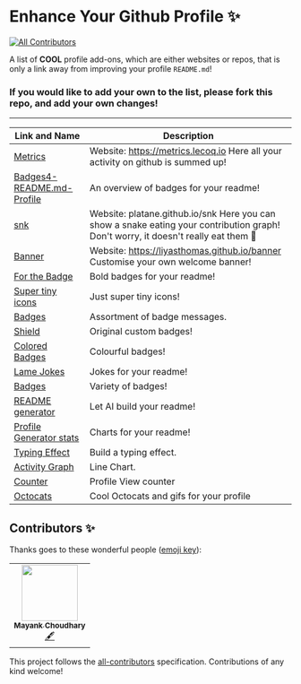 # Enhance Your Github Profile ✨
<!-- ALL-CONTRIBUTORS-BADGE:START - Do not remove or modify this section -->
[![All Contributors](https://img.shields.io/badge/all_contributors-1-orange.svg?style=flat-square)](#contributors-)
<!-- ALL-CONTRIBUTORS-BADGE:END -->

A list of **COOL** profile add-ons, which are either websites or repos, that is only a link away from improving your profile `README.md`!

### If you would like to add your own to the list, please fork this repo, and add your own changes!

-------------

| Link and Name | Description |
| ------------- | ----------- |
| [Metrics](https://github.com/lowlighter/metrics) | Website: https://metrics.lecoq.io Here all your activity on github is summed up! |
| [Badges4-README.md-Profile](https://github.com/alexandresanlim/Badges4-README.md-Profile) | An overview of badges for your readme! |
| [snk](https://github.com/Platane/snk) | Website: platane.github.io/snk Here you can show a snake eating your contribution graph! Don't worry, it doesn't really eat them 🤣 |
| [Banner](https://github.com/liyasthomas/banner) | Website: https://liyasthomas.github.io/banner Customise your own welcome banner! |
| [For the Badge](https://github.com/BraveUX/for-the-badge) | Bold badges for your readme! |
| [Super tiny icons](https://github.com/edent/SuperTinyIcons) | Just super tiny icons! |
| [Badges](https://github.com/Naereen/badges) | Assortment of badge messages. |
| [Shield](https://github.com/badges/shields) | Original custom badges! |
| [Colored Badges](https://github.com/MikeCodesDotNET/ColoredBadges) | Colourful badges! |
| [Lame Jokes](https://github.com/varshitha1707/Lame-Joke-Generator) | Jokes for your readme! |
| [Badges](https://github.com/boennemann/badges) | Variety of badges! |
| [README generator](https://github.com/rahuldkjain/github-profile-readme-generator) | Let AI build your readme! |
| [Profile Generator stats](https://github.com/tipsy/profile-summary-for-github) | Charts for your readme! |
| [Typing Effect](https://github.com/DenverCoder1/readme-typing-svg) | Build a typing effect. |
| [Activity Graph](https://github.com/Ashutosh00710/github-readme-activity-graph) | Line Chart. |
| [Counter](https://github.com/antonkomarev/github-profile-views-counter) | Profile View counter |
| [Octocats](https://github.com/mayankchaudhary26/Cool-Readme-ideas) | Cool Octocats and gifs for your profile |

## Contributors ✨

Thanks goes to these wonderful people ([emoji key](https://allcontributors.org/docs/en/emoji-key)):

<!-- ALL-CONTRIBUTORS-LIST:START - Do not remove or modify this section -->
<!-- prettier-ignore-start -->
<!-- markdownlint-disable -->
<table>
  <tr>
    <td align="center"><a href="https://dev.to/rado_mayank"><img src="https://avatars.githubusercontent.com/u/56837137?v=4?s=100" width="100px;" alt=""/><br /><sub><b>Mayank Choudhary</b></sub></a><br /><a href="#content-mayankchaudhary26" title="Content">🖋</a></td>
  </tr>
</table>

<!-- markdownlint-restore -->
<!-- prettier-ignore-end -->

<!-- ALL-CONTRIBUTORS-LIST:END -->

This project follows the [all-contributors](https://github.com/all-contributors/all-contributors) specification. Contributions of any kind welcome!
